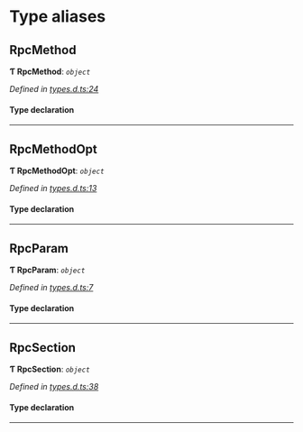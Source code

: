 

# Type aliases

<a id="rpcmethod"></a>

##  RpcMethod

**Ƭ RpcMethod**: *`object`*

*Defined in [types.d.ts:24](https://github.com/polkadot-js/api/blob/4344f33/packages/type-jsonrpc/src/types.d.ts#L24)*

#### Type declaration

___
<a id="rpcmethodopt"></a>

##  RpcMethodOpt

**Ƭ RpcMethodOpt**: *`object`*

*Defined in [types.d.ts:13](https://github.com/polkadot-js/api/blob/4344f33/packages/type-jsonrpc/src/types.d.ts#L13)*

#### Type declaration

___
<a id="rpcparam"></a>

##  RpcParam

**Ƭ RpcParam**: *`object`*

*Defined in [types.d.ts:7](https://github.com/polkadot-js/api/blob/4344f33/packages/type-jsonrpc/src/types.d.ts#L7)*

#### Type declaration

___
<a id="rpcsection"></a>

##  RpcSection

**Ƭ RpcSection**: *`object`*

*Defined in [types.d.ts:38](https://github.com/polkadot-js/api/blob/4344f33/packages/type-jsonrpc/src/types.d.ts#L38)*

#### Type declaration

___

